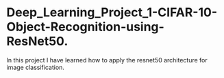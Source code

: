 # Deep_Learning_Project_1-CIFAR-10-Object-Recognition-using-ResNet50.

In this project I have learned how to apply the resnet50 architecture for image classification.
